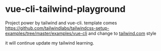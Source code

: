# vue-cli-tailwind-playground

Project power by tailwind and vue-cli. template comes https://github.com/tailwindlabs/tailwindcss-setup-examples/tree/master/examples/vue-cli and change to [tailwind.com](https://tailwindcss.com/) style

it will continue update my tailwind learning. 

